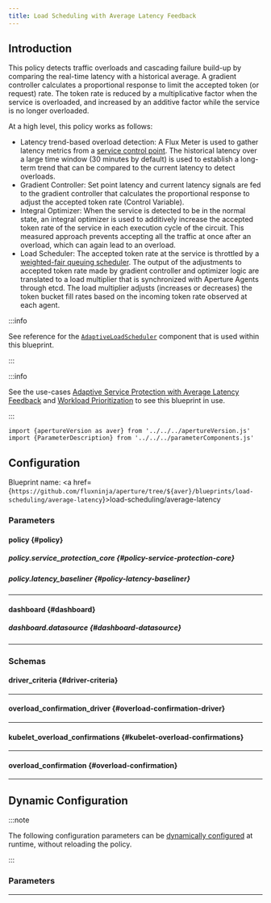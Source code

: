 ```yaml
---
title: Load Scheduling with Average Latency Feedback
---
```


## Introduction

This policy detects traffic overloads and cascading failure build-up by
comparing the real-time latency with a historical average. A gradient controller
calculates a proportional response to limit the accepted token (or request)
rate. The token rate is reduced by a multiplicative factor when the service is
overloaded, and increased by an additive factor while the service is no longer
overloaded.

At a high level, this policy works as follows:

- Latency trend-based overload detection: A Flux Meter is used to gather latency
  metrics from a [service control point](/concepts/selector.md). The historical
  latency over a large time window (30 minutes by default) is used to establish
  a long-term trend that can be compared to the current latency to detect
  overloads.
- Gradient Controller: Set point latency and current latency signals are fed to
  the gradient controller that calculates the proportional response to adjust
  the accepted token rate (Control Variable).
- Integral Optimizer: When the service is detected to be in the normal state, an
  integral optimizer is used to additively increase the accepted token rate of
  the service in each execution cycle of the circuit. This measured approach
  prevents accepting all the traffic at once after an overload, which can again
  lead to an overload.
- Load Scheduler: The accepted token rate at the service is throttled by a
  [weighted-fair queuing scheduler](/concepts/scheduler/scheduler.md). The
  output of the adjustments to accepted token rate made by gradient controller
  and optimizer logic are translated to a load multiplier that is synchronized
  with Aperture Agents through etcd. The load multiplier adjusts (increases or
  decreases) the token bucket fill rates based on the incoming token rate
  observed at each agent.

:::info

See reference for the
[`AdaptiveLoadScheduler`](/reference/configuration/spec.md#adaptive-load-scheduler)
component that is used within this blueprint.

:::

:::info

See the use-cases
[Adaptive Service Protection with Average Latency Feedback](/use-cases/adaptive-service-protection/average-latency-feedback.md)
and
[Workload Prioritization](/use-cases/adaptive-service-protection/workload-prioritization.md)
to see this blueprint in use.

:::

<!-- Configuration Marker -->

```mdx-code-block
import {apertureVersion as aver} from '../../../apertureVersion.js'
import {ParameterDescription} from '../../../parameterComponents.js'
```

## Configuration

<!-- vale off -->

Blueprint name: <a
href={`https://github.com/fluxninja/aperture/tree/${aver}/blueprints/load-scheduling/average-latency`}>load-scheduling/average-latency</a>

<!-- vale on -->

### Parameters

<!-- vale off -->

#### policy {#policy}

<!-- vale on -->

<!-- vale off -->

<a id="policy-components"></a>

<ParameterDescription
    name='policy.components'
    description='List of additional circuit components.'
    type='Array of Object (aperture.spec.v1.Component)'
    reference='../../configuration/spec#component'
    value='[]'
/>

<!-- vale on -->

<!-- vale off -->

<a id="policy-policy-name"></a>

<ParameterDescription
    name='policy.policy_name'
    description='Name of the policy.'
    type='string'
    reference=''
    value='"__REQUIRED_FIELD__"'
/>

<!-- vale on -->

<!-- vale off -->

<a id="policy-resources"></a>

<ParameterDescription
    name='policy.resources'
    description='Additional resources.'
    type='Object (aperture.spec.v1.Resources)'
    reference='../../configuration/spec#resources'
    value='{"flow_control": {"classifiers": []}}'
/>

<!-- vale on -->

<!-- vale off -->

##### policy.service_protection_core {#policy-service-protection-core}

<!-- vale on -->

<!-- vale off -->

<a id="policy-service-protection-core-aimd-load-scheduler"></a>

<ParameterDescription
    name='policy.service_protection_core.aimd_load_scheduler'
    description='Parameters for AIMD throttling strategy.'
    type='Object (aperture.spec.v1.AIMDLoadSchedulerParameters)'
    reference='../../configuration/spec#a-i-m-d-load-scheduler-parameters'
    value='{"alerter": {"alert_name": "AIMD Load Throttling Event"}, "gradient": {"max_gradient": 1, "min_gradient": 0.1, "slope": -1}, "load_multiplier_linear_increment": 0.025, "load_scheduler": {"selectors": [{"control_point": "__REQUIRED_FIELD__", "service": "__REQUIRED_FIELD__"}]}, "max_load_multiplier": 2}'
/>

<!-- vale on -->

<!-- vale off -->

<a id="policy-service-protection-core-dry-run"></a>

<ParameterDescription
    name='policy.service_protection_core.dry_run'
    description='Default configuration for setting dry run mode on Load Scheduler. In dry run mode, the Load Scheduler acts as a passthrough and does not throttle flows. This config can be updated at runtime without restarting the policy.'
    type='Boolean'
    reference=''
    value='false'
/>

<!-- vale on -->

<!-- vale off -->

<a id="policy-service-protection-core-kubelet-overload-confirmations"></a>

<ParameterDescription
    name='policy.service_protection_core.kubelet_overload_confirmations'
    description='Overload confirmation signals from kubelet.'
    type='Object (kubelet_overload_confirmations)'
    reference='#kubelet-overload-confirmations'
    value='{}'
/>

<!-- vale on -->

<!-- vale off -->

<a id="policy-service-protection-core-overload-confirmations"></a>

<ParameterDescription
    name='policy.service_protection_core.overload_confirmations'
    description='List of overload confirmation criteria. Load scheduler can throttle flows when all of the specified overload confirmation criteria are met.'
    type='Array of Object (overload_confirmation)'
    reference='#overload-confirmation'
    value='[]'
/>

<!-- vale on -->

<!-- vale off -->

##### policy.latency_baseliner {#policy-latency-baseliner}

<!-- vale on -->

<!-- vale off -->

<a id="policy-latency-baseliner-flux-meter"></a>

<ParameterDescription
    name='policy.latency_baseliner.flux_meter'
    description='Flux Meter defines the scope of latency measurements.'
    type='Object (aperture.spec.v1.FluxMeter)'
    reference='../../configuration/spec#flux-meter'
    value='{"selectors": [{"control_point": "__REQUIRED_FIELD__", "service": "__REQUIRED_FIELD__"}]}'
/>

<!-- vale on -->

<!-- vale off -->

<a id="policy-latency-baseliner-latency-tolerance-multiplier"></a>

<ParameterDescription
    name='policy.latency_baseliner.latency_tolerance_multiplier'
    description='Tolerance factor beyond which the service is considered to be in overloaded state. E.g. if the long-term average of latency is L and if the tolerance is T, then the service is considered to be in an overloaded state if the short-term average of latency is more than L*T.'
    type='Number (double)'
    reference=''
    value='1.25'
/>

<!-- vale on -->

<!-- vale off -->

<a id="policy-latency-baseliner-long-term-query-interval"></a>

<ParameterDescription
    name='policy.latency_baseliner.long_term_query_interval'
    description='Interval for long-term latency query, i.e., how far back in time the query is run. The value should be a string representing the duration in seconds.'
    type='string'
    reference=''
    value='"1800s"'
/>

<!-- vale on -->

<!-- vale off -->

<a id="policy-latency-baseliner-long-term-query-periodic-interval"></a>

<ParameterDescription
    name='policy.latency_baseliner.long_term_query_periodic_interval'
    description='Periodic interval for long-term latency query, i.e., how often the query is run. The value should be a string representing the duration in seconds.'
    type='string'
    reference=''
    value='"30s"'
/>

<!-- vale on -->

---

<!-- vale off -->

#### dashboard {#dashboard}

<!-- vale on -->

<!-- vale off -->

<a id="dashboard-extra-filters"></a>

<ParameterDescription
    name='dashboard.extra_filters'
    description='Additional filters to pass to each query to Grafana datasource.'
    type='Object (map[string]string)'
    reference='#map-string-string'
    value='{}'
/>

<!-- vale on -->

<!-- vale off -->

<a id="dashboard-refresh-interval"></a>

<ParameterDescription
    name='dashboard.refresh_interval'
    description='Refresh interval for dashboard panels.'
    type='string'
    reference=''
    value='"15s"'
/>

<!-- vale on -->

<!-- vale off -->

<a id="dashboard-time-from"></a>

<ParameterDescription
    name='dashboard.time_from'
    description='From time of dashboard.'
    type='string'
    reference=''
    value='"now-15m"'
/>

<!-- vale on -->

<!-- vale off -->

<a id="dashboard-time-to"></a>

<ParameterDescription
    name='dashboard.time_to'
    description='To time of dashboard.'
    type='string'
    reference=''
    value='"now"'
/>

<!-- vale on -->

<!-- vale off -->

<a id="dashboard-title"></a>

<ParameterDescription
    name='dashboard.title'
    description='Name of the main dashboard.'
    type='string'
    reference=''
    value='"Aperture Service Protection"'
/>

<!-- vale on -->

<!-- vale off -->

##### dashboard.datasource {#dashboard-datasource}

<!-- vale on -->

<!-- vale off -->

<a id="dashboard-datasource-filter-regex"></a>

<ParameterDescription
    name='dashboard.datasource.filter_regex'
    description='Datasource filter regex.'
    type='string'
    reference=''
    value='""'
/>

<!-- vale on -->

<!-- vale off -->

<a id="dashboard-datasource-name"></a>

<ParameterDescription
    name='dashboard.datasource.name'
    description='Datasource name.'
    type='string'
    reference=''
    value='"$datasource"'
/>

<!-- vale on -->

---

### Schemas

<!-- vale off -->

#### driver_criteria {#driver-criteria}

<!-- vale on -->

<!-- vale off -->

<a id="driver-criteria-enabled"></a>

<ParameterDescription
    name='enabled'
    description='Enables the driver.'
    type='Boolean'
    reference=''
    value='"__REQUIRED_FIELD__"'
/>

<!-- vale on -->

<!-- vale off -->

<a id="driver-criteria-threshold"></a>

<ParameterDescription
    name='threshold'
    description='Threshold for the driver.'
    type='Number (double)'
    reference=''
    value='"__REQUIRED_FIELD__"'
/>

<!-- vale on -->

---

<!-- vale off -->

#### overload_confirmation_driver {#overload-confirmation-driver}

<!-- vale on -->

<!-- vale off -->

<a id="overload-confirmation-driver-pod-cpu"></a>

<ParameterDescription
    name='pod_cpu'
    description='The driver for using CPU usage as overload confirmation.'
    type='Object (driver_criteria)'
    reference='#driver-criteria'
    value='{}'
/>

<!-- vale on -->

<!-- vale off -->

<a id="overload-confirmation-driver-pod-memory"></a>

<ParameterDescription
    name='pod_memory'
    description='The driver for using memory usage as overload confirmation.'
    type='Object (driver_criteria)'
    reference='#driver-criteria'
    value='{}'
/>

<!-- vale on -->

---

<!-- vale off -->

#### kubelet_overload_confirmations {#kubelet-overload-confirmations}

<!-- vale on -->

<!-- vale off -->

<a id="kubelet-overload-confirmations-criteria"></a>

<ParameterDescription
    name='criteria'
    description='Criteria for overload confirmation.'
    type='Object (overload_confirmation_driver)'
    reference='#overload-confirmation-driver'
    value='"__REQUIRED_FIELD__"'
/>

<!-- vale on -->

<!-- vale off -->

<a id="kubelet-overload-confirmations-infra-context"></a>

<ParameterDescription
    name='infra_context'
    description='Kubernetes selector for scraping metrics.'
    type='Object (aperture.spec.v1.KubernetesObjectSelector)'
    reference='../../configuration/spec#kubernetes-object-selector'
    value='"__REQUIRED_FIELD__"'
/>

<!-- vale on -->

---

<!-- vale off -->

#### overload_confirmation {#overload-confirmation}

<!-- vale on -->

<!-- vale off -->

<a id="overload-confirmation-operator"></a>

<ParameterDescription
    name='operator'
    description='The operator for the overload confirmation criteria. oneof: `gt | lt | gte | lte | eq | neq`'
    type='string'
    reference=''
    value='null'
/>

<!-- vale on -->

<!-- vale off -->

<a id="overload-confirmation-query-string"></a>

<ParameterDescription
    name='query_string'
    description='The Prometheus query to be run. Must return a scalar or a vector with a single element.'
    type='string'
    reference=''
    value='null'
/>

<!-- vale on -->

<!-- vale off -->

<a id="overload-confirmation-threshold"></a>

<ParameterDescription
    name='threshold'
    description='The threshold for the overload confirmation criteria.'
    type='Number (double)'
    reference=''
    value='null'
/>

<!-- vale on -->

---

## Dynamic Configuration

:::note

The following configuration parameters can be
[dynamically configured](/reference/aperturectl/apply/dynamic-config/dynamic-config.md)
at runtime, without reloading the policy.

:::

### Parameters

<!-- vale off -->

<a id="dry-run"></a>

<ParameterDescription
    name='dry_run'
    description='Dynamic configuration for setting dry run mode at runtime without restarting this policy. In dry run mode the scheduler acts as pass through to all flow and does not queue flows. It is useful for observing the behavior of load scheduler without disrupting any real traffic.'
    type='Boolean'
    reference=''
    value='"__REQUIRED_FIELD__"'
/>

<!-- vale on -->

---
